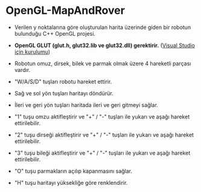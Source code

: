 # OpenGL-MapAndRover
- Verilen y noktalarına göre oluşturulan harita üzerinde giden bir robotun bulunduğu C++ OpenGL projesi.
- **OpenGL GLUT (glut.h, glut32.lib ve glut32.dll) gerektirir.** ([Visual Studio için kurulumu](https://stackoverflow.com/a/20559229))  

- Robotun omuz, dirsek, bilek ve parmak olmak üzere 4 hareketli parçası vardır.
- "W/A/S/D" tuşları robotu hareket ettirir.
- Sağ ve sol yön tuşları haritayı döndürür.
- İleri ve geri yön tuşları haritada ileri ve geri gitmeyi sağlar.
- "1" tuşu omzu aktifleştirir ve "+" / "-" tuşları ile yukarı ve aşağı hareket ettirilebilir.
- "2" tuşu dirseği aktifleştirir ve "+" / "-" tuşları ile yukarı ve aşağı hareket ettirilebilir.
- "3" tuşu bileği aktifleştirir ve "+" / "-" tuşları ile yukarı ve aşağı hareket ettirilebilir.
- "O" tuşu parmakların açılıp kapanmasını sağlar.
- "H" tuşu haritayı yüksekliğe göre renklendirir.
